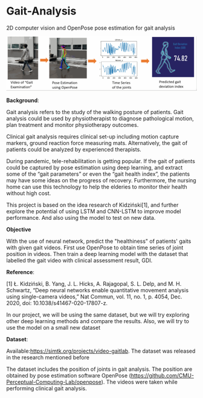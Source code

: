 # Gait-Analysis
2D computer vision and OpenPose pose estimation for gait analysis

<img src='https://github.com/brian29003/Gait-Analysis/blob/main/demo.gif?raw=true'>

**Background**:

Gait analysis refers to the study of the walking posture of patients. Gait analysis could be used by physiotherapist to diagnose pathological motion, plan treatment and monitor physiotherapy outcomes. 

Clinical gait analysis requires clinical set-up including motion capture markers, ground reaction force measuring mats. Alternatively, the gait of patients could be analyzed by experienced therapists.

During pandemic, tele-rehabilitation is getting popular. If the gait of patients could be captured by pose estimation using deep learning, and extract some of the “gait parameters” or even the “gait health index”, the patients may have some ideas on the progress of recovery. Furthermore, the nursing home can use this technology to help the elderies to monitor their health without high cost. 

This project is based on the idea research of Kidziński[1], and further explore the potential of using LSTM and CNN-LSTM to improve model performance. And also using the model to test on new data.

**Objective**

With the use of neural network, predict the "healthiness" of patients' gaits with given gait videos. First use OpenPose to obtain time series of joint position in videos. Then train a deep learning model with the dataset that labelled the gait video with clinical assessment result, GDI.

**Reference**:

[1] Ł. Kidziński, B. Yang, J. L. Hicks, A. Rajagopal, S. L. Delp, and M. H. Schwartz, “Deep neural networks enable quantitative movement analysis using single-camera videos,” Nat Commun, vol. 11, no. 1, p. 4054, Dec. 2020, doi: 10.1038/s41467-020-17807-z.

In our project, we will be using the same dataset, but we will try exploring other deep learning methods and compare the results. Also, we will try to use the model on a small new dataset

**Dataset**:

Available:https://simtk.org/projects/video-gaitlab. The dataset was released in the research mentioned before

The dataset includes the position of joints in gait analysis. The position are obtained by pose estimation software OpenPose (https://github.com/CMU-Perceptual-Computing-Lab/openpose). The videos were taken while performing clinical gait analysis.

